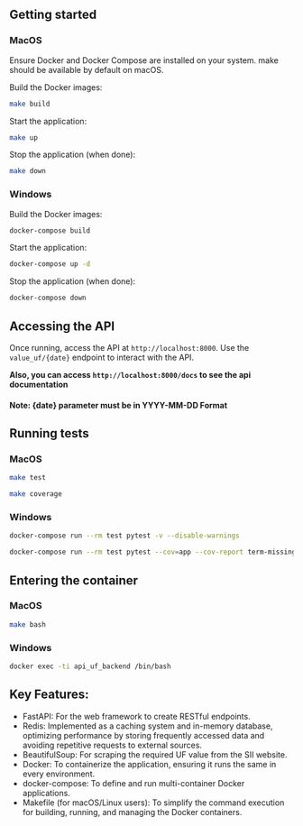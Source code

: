 ## Getting started

### MacOS

Ensure Docker and Docker Compose are installed on your system. make should be available by default on macOS.

Build the Docker images:

```bash
make build
```

Start the application:

```bash
make up
```

Stop the application (when done):

```bash
make down
```

### Windows

Build the Docker images:

```bash
docker-compose build
```

Start the application:

```bash
docker-compose up -d
```

Stop the application (when done):

```bash
docker-compose down
```

## Accessing the API

Once running, access the API at `http://localhost:8000`. Use the `value_uf/{date}` endpoint to interact with the API.

**Also, you can access `http://localhost:8000/docs` to see the api documentation**

#### Note: {date} parameter must be in YYYY-MM-DD Format

## Running tests

### MacOS

```bash
make test
```

```bash
make coverage
```

### Windows

```bash
docker-compose run --rm test pytest -v --disable-warnings
```

```bash
docker-compose run --rm test pytest --cov=app --cov-report term-missing --cov-report html --disable-warnings
```

## Entering the container

### MacOS

```bash
make bash
```

### Windows

```bash
docker exec -ti api_uf_backend /bin/bash
```

## Key Features:

- FastAPI: For the web framework to create RESTful endpoints.
- Redis: Implemented as a caching system and in-memory database, optimizing performance by storing frequently accessed data and avoiding repetitive requests to external sources.
- BeautifulSoup: For scraping the required UF value from the SII website.
- Docker: To containerize the application, ensuring it runs the same in every environment.
- docker-compose: To define and run multi-container Docker applications.
- Makefile (for macOS/Linux users): To simplify the command execution for building, running, and managing the Docker containers.
